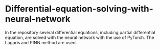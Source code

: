 # Differential-equation-solving-with-neural-network
In the repository several differential equations, including partial differential equation, are solved with the neural network with the use of PyTorch. The Lagaris and PINN method are used.

